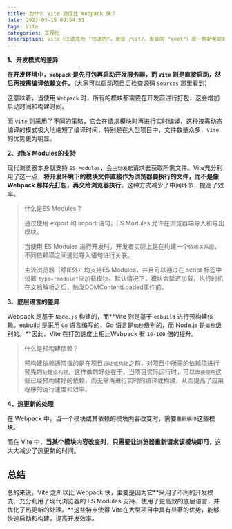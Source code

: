 ```yaml
---
title: 为什么 Vite 速度比 Webpack 快？
date: 2023-03-15 09:54:51
tags: Vite
categories: 工程化
description: Vite（法语意为 "快速的"，发音 /vit/，发音同 "veet"）是一种新型前端构建工具，能够显著提升前端开发体验。
---
```


**1、开发模式的差异**

**在开发环境中，`Webpack` 是先打包再启动开发服务器，而 `Vite` 则是直接启动，然后再按需编译依赖文件。**（大家可以启动项目后检查源码 `Sources` 那里看到）

这意味着，当使用 `Webpack` 时，所有的模块都需要在开发前进行打包，这会增加启动时间和构建时间。

而 `Vite` 则采用了不同的策略，它会在请求模块时再进行实时编译，这种按需动态编译的模式极大地缩短了编译时间，特别是在大型项目中，文件数量众多，`Vite` 的优势更为明显。

**2、对ES Modules的支持**

现代浏览器本身就支持 `ES Modules`，会`主动发起`请求去获取所需文件。Vite充分利用了这一点，**将开发环境下的模块文件直接作为浏览器要执行的文件，而不是像 Webpack 那样先打包，再交给浏览器执行**。这种方式减少了中间环节，提高了效率。

>什么是ES Modules？
>
>通过使用 export 和 import 语句，ES Modules 允许在浏览器端导入和导出模块。
>
>当使用 ES Modules 进行开发时，开发者实际上是在构建一个`依赖关系图`，不同依赖项之间通过导入语句进行关联。
>
>主流浏览器（除IE外）均支持ES Modules，并且可以通过在 script 标签中设置 `type="module"`来加载模块。默认情况下，模块会延迟加载，执行时机在文档解析之后，触发DOMContentLoaded事件前。

**3、底层语言的差异**

Webpack 是基于 `Node.js` 构建的，而**Vite 则是基于 `esbuild` 进行预构建依赖。esbuild 是采用 `Go` 语言编写的，Go 语言是`纳秒`级别的，而 Node.js 是`毫秒`级别的。**因此，Vite 在打包速度上相比Webpack 有 `10-100` 倍的提升。

> 什么是预构建依赖？
>
> 预构建依赖通常指的是在项目`启动或构建`之前，对项目中所需的依赖项进行预先的`处理或构建`。这样做的好处在于，当项目实际运行时，可以`直接使用`这些已经预构建好的依赖，而无需再进行实时的编译或构建，从而提高了应用程序的运行速度和效率。

**4、热更新的处理**

在 Webpack 中，当一个模块或其依赖的模块内容改变时，需要`重新编译`这些模块。

而在 Vite 中，**当某个模块内容改变时，只需要让浏览器重新请求该模块即可**，这大大减少了热更新的时间。

## 总结
总的来说，Vite 之所以比 Webpack 快，主要是因为它**采用了不同的开发模式、充分利用了现代浏览器的 ES Modules 支持、使用了更高效的底层语言，并优化了热更新的处理。**这些特点使得 Vite在大型项目中具有显著的优势，能够快速启动和构建，提高开发效率。


